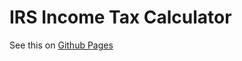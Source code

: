 # IRS Income Tax Calculator

See this on [Github Pages](https://pwalkr.github.io/income-tax-calculator)
